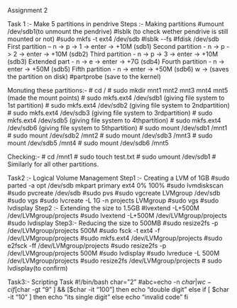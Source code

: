 Assignment 2

Task 1 :- Make 5 partitions in pendrive
Steps :- Making partitions
              #umount /dev/sdb1(to unmount the pendrive)
                    #lsblk (to check wether pendrive is still mounted or not)
                    #sudo mkfs -t ext4 /dev/sdb
                    #lsblk --fs
                   #fdisk /dev/sdb
                           First partition –     n -> p -> 1 -> enter -> +10M (sdb1)
                           Second partition -  n -> p -> 2 -> enter -> +10M (sdb2)
                           Third partition -    n -> p -> 3 -> enter -> +10M (sdb3)
                           Extended part     - n -> e -> enter -> +7G            (sdb4)
                           Fourth partition -  n -> enter -> +50M                (sdb5)
                           Fifth partition -      n -> enter -> +50M                (sdb6)
                                                            w -> (saves the partition on disk) 
               #partprobe (save to the kernel)

Monuting these partitions:-
                # cd /
                           # sudo mkdir mnt1 mnt2 mnt3 mnt4 mnt5 (made the mount points)
                           # sudo mkfs.ext4 /dev/sdb1 (giving file system to 1st partition)
                           # sudo mkfs.ext4 /dev/sdb2 (giving file system to 2ndpartition)
                           # sudo mkfs.ext4 /dev/sdb3 (giving file system to 3rdpartition)
                           # sudo mkfs.ext4 /dev/sdb5 (giving file system to 4thpartition)
                           # sudo mkfs.ext4 /dev/sdb6 (giving file system to 5thpartition)
                           # sudo mount /dev/sdb1 /mnt1
                           # sudo mount /dev/sdb2 /mnt2
                           # sudo mount /dev/sdb3 /mnt3
                           # sudo mount /dev/sdb5 /mnt4
                     # sudo mount /dev/sdb6 /mnt5


Checking:-
                              # cd /mnt1
                          # sudo touch test.txt
                           # sudo umount /dev/sdb1
                              # Similarly for all other partitions.




Task2 :- Logical Volume Management
Step1 :-  Creating a LVM of 1GB
 #sudo parted -a opt /dev/sdb mkpart primary ext4 0% 100%
 #sudo lvmdiskscan
 #sudo pvcreate /dev/sdb
 #sudo pvs
 #sudo vgcreate LVMgroup /dev/sdb
 #sudo vgs
 #sudo lvcreate -L 1G -n projects LVMgroup
 #sudo vgs
 #sudo lvdisplay
Step2 :- Extending the size to 1.5GB
                     #lvextend -L+500M /dev/LVMgroup/projects
                     #sudo lvextend -L+500M /dev/LVMgroup/projects
                     #sudo lvdisplay
 Step3:- Reducing the size to 500MB
                    #sudo resize2fs -p /dev/LVMgroup/projects 500M
                   #sudo fsck -t ext4 -f /dev/LVMgroup/projects
                   #sudo mkfs.ext4 /dev/LVMgroup/projects
                   #sudo e2fsck -ff /dev/LVMgroup/projects
                   #sudo resize2fs -p /dev/LVMgroup/projects 500M
                  #sudo lvdisplay
                  #sudo lvreduce -L 500M /dev/LVMgroup/projects
                  #sudo resize2fs /dev/LVMgroup/projects
                  # sudo lvdisplay(to confirm) 


Task3:- Scripting Task
#!/bin/bash
    char=”2”
    #abc=echo -n $char|wc -c
    if [$char -gt “9” ] && [$char -it “100”]
    then
    echo “double digit”
    else
    if [ $char -it “10” ]
    then
    echo “its single digit”
    else
    echo “invalid code”
    fi

